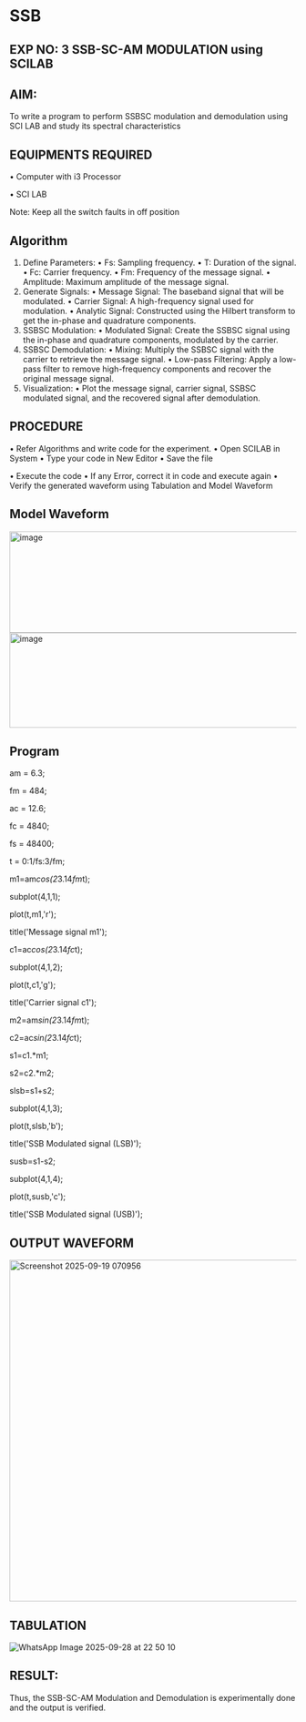 # SSB

## EXP NO: 3	SSB-SC-AM MODULATION using SCILAB

## AIM:

To write a program to perform SSBSC modulation and demodulation using SCI LAB and study its spectral characteristics

## EQUIPMENTS REQUIRED

•	Computer with i3 Processor

•	SCI LAB

Note: Keep all the switch faults in off position


## Algorithm
1.	Define Parameters:
•	Fs: Sampling frequency.
•	T: Duration of the signal.
•	Fc: Carrier frequency.
•	Fm: Frequency of the message signal.
•	Amplitude: Maximum amplitude of the message signal.
2.	Generate Signals:
•	Message Signal: The baseband signal that will be modulated.
•	Carrier Signal: A high-frequency signal used for modulation.
•	Analytic Signal: Constructed using the Hilbert transform to get the in-phase and quadrature components.
3.	SSBSC Modulation:
•	Modulated Signal: Create the SSBSC signal using the in-phase and quadrature components, modulated by the carrier.
4.	SSBSC Demodulation:
•	Mixing: Multiply the SSBSC signal with the carrier to retrieve the message signal.
•	Low-pass Filtering: Apply a low-pass filter to remove high-frequency components and recover the original message signal.
5.	Visualization:
•	Plot the message signal, carrier signal, SSBSC modulated signal, and the recovered signal after demodulation.


## PROCEDURE

•	Refer Algorithms and write code for the experiment.
•	Open SCILAB in System
•	Type your code in New Editor
•	Save the file
 
•	Execute the code
•	If any Error, correct it in code and execute again
•	Verify the generated waveform using Tabulation and Model Waveform

## Model Waveform

<img width="704" height="178" alt="image" src="https://github.com/user-attachments/assets/32ee29b3-0d95-4192-9762-972d50c05c90" />
<img width="706" height="167" alt="image" src="https://github.com/user-attachments/assets/bff0d8fd-d679-444e-af37-0b34585853c1" />

## Program

am = 6.3;

fm = 484;

ac = 12.6;

fc = 4840;

fs = 48400;

t = 0:1/fs:3/fm;

m1=am*cos(2*3.14*fm*t);

subplot(4,1,1);

plot(t,m1,'r');

title('Message signal m1');

c1=ac*cos(2*3.14*fc*t);

subplot(4,1,2);

plot(t,c1,'g');

title('Carrier signal c1');

m2=am*sin(2*3.14*fm*t);

c2=ac*sin(2*3.14*fc*t);

s1=c1.*m1;

s2=c2.*m2;

slsb=s1+s2;

subplot(4,1,3);

plot(t,slsb,'b');

title('SSB Modulated signal (LSB)');

susb=s1-s2;

subplot(4,1,4);

plot(t,susb,'c');

title('SSB Modulated signal (USB)');

## OUTPUT WAVEFORM

<img width="600" height="600" alt="Screenshot 2025-09-19 070956" src="https://github.com/user-attachments/assets/366b8e05-0c39-4129-9dc6-cad393957cc1" />


## TABULATION




![WhatsApp Image 2025-09-28 at 22 50 10](https://github.com/user-attachments/assets/fe62f851-551a-444d-9205-860f902fc4d3)





## RESULT:

Thus, the SSB-SC-AM Modulation and Demodulation is experimentally done and the output is verified.





